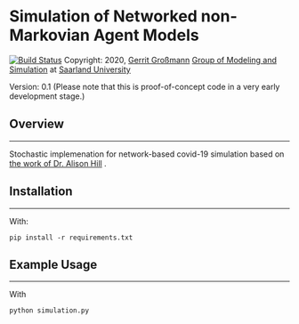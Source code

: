 
# Simulation of Networked non-Markovian Agent Models
[![Build Status](https://travis-ci.com/gerritgr/StochasticCovid19.svg?token=qQ7vTmAySdBppYxywojC&branch=master)](https://travis-ci.com/gerritgr/StochasticCovid19)
Copyright: 2020, [Gerrit Großmann](https://mosi.uni-saarland.de/people/gerrit/) [Group of Modeling and Simulation](https://mosi.uni-saarland.de/) at [Saarland University](http://www.cs.uni-saarland.de/)

Version: 0.1 (Please note that this is proof-of-concept code in a very early development stage.)

## Overview
------------------
Stochastic implemenation for network-based covid-19 simulation based on [the work of Dr. Alison Hill](https://alhill.shinyapps.io/COVID19seir/) .



## Installation
------------------
With:
```console
pip install -r requirements.txt
```
## Example Usage
-----------------
With
```console
python simulation.py
```

